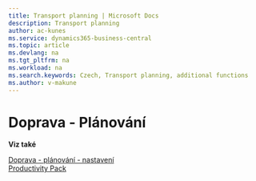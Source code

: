 ```yaml
---
title: Transport planning | Microsoft Docs
description: Transport planning
author: ac-kunes
ms.service: dynamics365-business-central
ms.topic: article
ms.devlang: na
ms.tgt_pltfrm: na
ms.workload: na
ms.search.keywords: Czech, Transport planning, additional functions
ms.author: v-makune
---
```

# Doprava - Plánování

**Viz také**

[Doprava - plánování - nastavení](ac-transport-planning-setup.md)  
[Productivity Pack](ac-productivity-pack.md)
